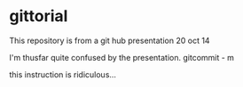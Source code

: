gittorial
=========

This repository is from a git hub presentation 20 oct 14

I'm thusfar quite confused by the presentation.
gitcommit - m

this instruction is ridiculous...